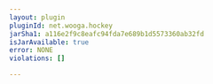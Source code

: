 ```yaml
---
layout: plugin
pluginId: net.wooga.hockey
jarSha1: a116e2f9c8eafc94fda7e689b1d5573360ab32fd
isJarAvailable: true
error: NONE
violations: []

---
```

